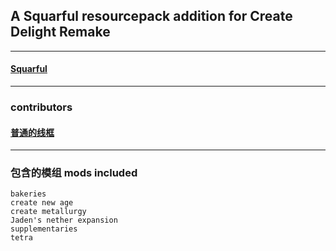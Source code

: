 ## A Squarful resourcepack addition for Create Delight Remake

---
####    [Squarful](https://modrinth.com/resourcepack/xekrsquarepattern)

---
### contributors
#### [普通的线框](https://xk-download.ovso.top/)

---
### 包含的模组   mods included
    bakeries
    create new age
    create metallurgy
    Jaden's nether expansion
    supplementaries
    tetra

